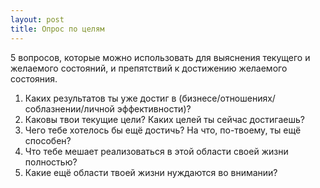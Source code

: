 ```yaml
---
layout: post
title: Опрос по целям
---
```


5 вопросов, которые можно использовать для выяснения текущего и желаемого состояний, и препятствий к достижению желаемого состояния.

1. Каких результатов ты уже достиг в (бизнесе/отношениях/соблазнении/личной эффективности)?
1. Каковы твои текущие цели? Каких целей ты сейчас достигаешь?
1. Чего тебе хотелось бы ещё достичь? На что, по-твоему, ты ещё способен?
1. Что тебе мешает реализоваться в этой области своей жизни полностью?
1. Какие ещё области твоей жизни нуждаются во внимании?
